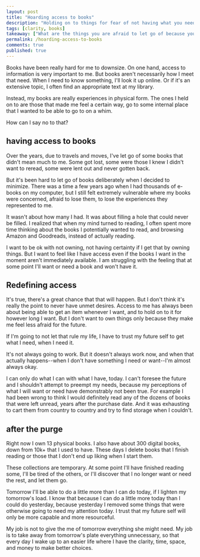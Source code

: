 ```yaml
---
layout: post
title: "Hoarding access to books"
description: "Holding on to things for fear of not having what you need, when you need it."
tags: [clarity, books]
takeaway: ["What are the things you are afraid to let go of because you are afraid of losing access?"]
permalink: /hoarding-access-to-books
comments: true
published: true
---
```


Books have been really hard for me to downsize. On one hand, access to information is very important to me. But books aren't necessarily how I meet that need. When I need to know something, I'll look it up online. Or if it's an extensive topic, I often find an appropriate text at my library.

Instead, my books are really experiences in physical form. The ones I held on to are those that made me feel a certain way, go to some internal place that I wanted to be able to go to on a whim.

How can I say no to that?

<h2 class="header small-header">having access to books</h2>

Over the years, due to travels and moves, I've let go of some books that didn't mean much to me. Some got lost, some were those I knew I didn't want to reread, some were lent out and never gotten back.

But it's been hard to let go of books deliberately when I decided to minimize. There was a time a few years ago when I had thousands of e-books on my computer, but I still felt extremely vulnerable where my books were concerned, afraid to lose them, to lose the experiences they represented to me.

It wasn't about how many I had. It was about filling a hole that could never be filled. I realized that when my mind turned to reading, I often spent more time thinking about the books I potentially wanted to read, and browsing Amazon and Goodreads, instead of actually reading.

I want to be ok with not owning, not having certainty if I get that by owning things. But I want to feel like I have access even if the books I want in the moment aren't immediately available. I am struggling with the feeling that at some point I'll want or need a book and won't have it.

<h2 class="header small-header">Redefining access</h2>

It's true, there's a great chance that that will happen. But I don't think it's really the point to never have unmet desires. Access to me has always been about being able to get an item whenever I want, and to hold on to it for however long I want. But I don't want to own things only because they make me feel less afraid for the future.

If I'm going to not let that rule my life, I have to trust my future self to get what I need, when I need it.

It's not always going to work. But it doesn't always work now, and when that actually happens--when I don't have something I need or want--I'm almost always okay.

I can only do what I can with what I have, today. I can't foresee the future and I shouldn't attempt to preempt my needs, because my perceptions of what I will want or need have demonstrably not been true. For example I had been wrong to think I would definitely read any of the dozens of books that were left unread, years after the purchase date. And it was exhausting to cart them from country to country and try to find storage when I couldn't.

<h2 class="header small-header">after the purge</h2>

Right now I own 13 physical books. I also have about 300 digital books, down from 10k+ that I used to have. These days I delete books that I finish reading or those that I don't end up liking when I start them.

These collections are temporary. At some point I'll have finished reading some, I'll be tired of the others, or I'll discover that I no longer want or need the rest, and let them go.

Tomorrow I'll be able to do a little more than I can do today, if I lighten my tomorrow's load. I know that because I can do a little more today than I could do yesterday, because yesterday I removed some things that were otherwise going to need my attention today. I trust that my future self will only be more capable and more resourceful.

My job is not to give the me of tomorrow everything she might need. My job is to take away from tomorrow's plate everything unnecessary, so that every day I wake up to an easier life where I have the clarity, time, space, and money to make better choices.
